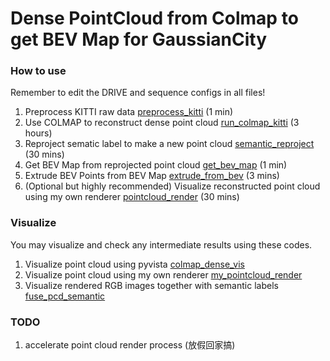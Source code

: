 # Dense PointCloud from Colmap to get BEV Map for GaussianCity

### How to use
Remember to edit the DRIVE and sequence configs in all files!
1. Preprocess KITTI raw data [preprocess_kitti](KITTI_to_colmap/preprocess_kitti.py) (1 min)
2. Use COLMAP to reconstruct dense point cloud [run_colmap_kitti](KITTI_to_colmap/run_colmap_kitti.sh) (3 hours)
3. Reproject sematic label to make a new point cloud [semantic_reproject](semantic_reproject.py) (30 mins)
4. Get BEV Map from reprojected point cloud [get_bev_map](get_bev_map.py) (1 min)
5. Extrude BEV Points from BEV Map [extrude_from_bev](extrude_from_bev.py) (3 mins)
6. (Optional but highly recommended) Visualize reconstructed point cloud using my own renderer [pointcloud_render](pointcloud_render.py) (30 mins)

### Visualize
You may visualize and check any intermediate results using these codes.
1. Visualize point cloud using pyvista [colmap_dense_vis](colmap_dense_vis.py)
2. Visualize point cloud using my own renderer [my_pointcloud_render](my_pointcloud_render.py)
3. Visualize rendered RGB images together with semantic labels [fuse_pcd_semantic](fuse_pcd_semantic.py)

### TODO
1. accelerate point cloud render process (放假回家搞)